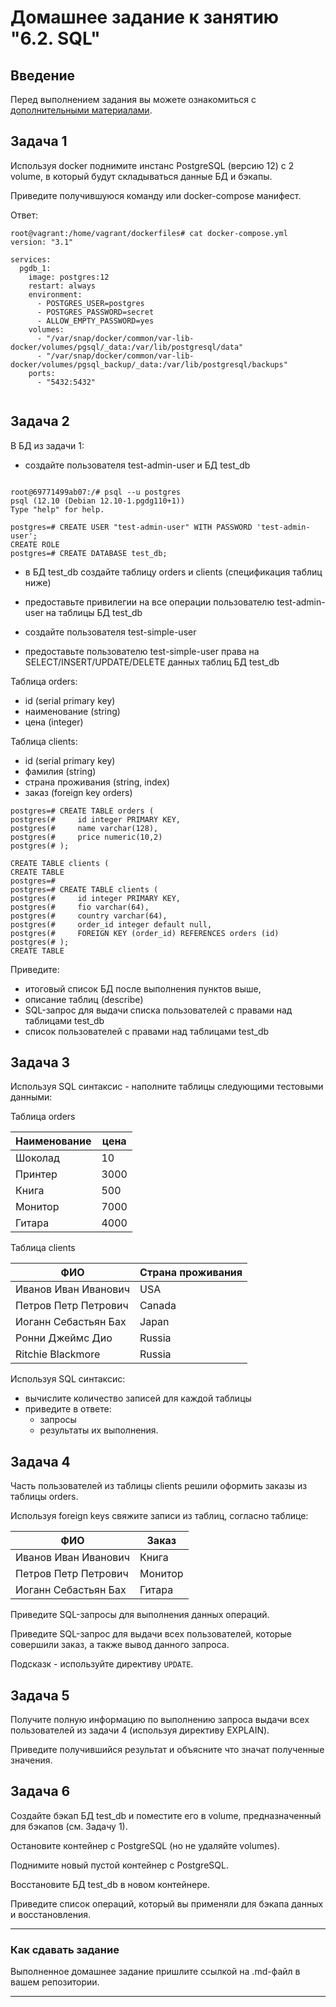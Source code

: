 # Домашнее задание к занятию "6.2. SQL"

## Введение

Перед выполнением задания вы можете ознакомиться с 
[дополнительными материалами](https://github.com/netology-code/virt-homeworks/tree/master/additional/README.md).

## Задача 1

Используя docker поднимите инстанс PostgreSQL (версию 12) c 2 volume, 
в который будут складываться данные БД и бэкапы.

Приведите получившуюся команду или docker-compose манифест.

Ответ:

```
root@vagrant:/home/vagrant/dockerfiles# cat docker-compose.yml 
version: "3.1"

services:
  pgdb_1:
    image: postgres:12
    restart: always
    environment:
      - POSTGRES_USER=postgres
      - POSTGRES_PASSWORD=secret
      - ALLOW_EMPTY_PASSWORD=yes
    volumes:
      - "/var/snap/docker/common/var-lib-docker/volumes/pgsql/_data:/var/lib/postgresql/data"
      - "/var/snap/docker/common/var-lib-docker/volumes/pgsql_backup/_data:/var/lib/postgresql/backups"
    ports:
      - "5432:5432"
      
```

## Задача 2

В БД из задачи 1: 
- создайте пользователя test-admin-user и БД test_db

```

root@69771499ab07:/# psql --u postgres
psql (12.10 (Debian 12.10-1.pgdg110+1))
Type "help" for help.

postgres=# CREATE USER "test-admin-user" WITH PASSWORD 'test-admin-user';
CREATE ROLE
postgres=# CREATE DATABASE test_db;

```

- в БД test_db создайте таблицу orders и clients (спeцификация таблиц ниже)




- предоставьте привилегии на все операции пользователю test-admin-user на таблицы БД test_db
- создайте пользователя test-simple-user  
- предоставьте пользователю test-simple-user права на SELECT/INSERT/UPDATE/DELETE данных таблиц БД test_db

Таблица orders:
- id (serial primary key)
- наименование (string)
- цена (integer)


Таблица clients:
- id (serial primary key)
- фамилия (string)
- страна проживания (string, index)
- заказ (foreign key orders)


```
postgres=# CREATE TABLE orders (
postgres(#     id integer PRIMARY KEY,
postgres(#     name varchar(128),
postgres(#     price numeric(10,2)
postgres(# );

CREATE TABLE clients (
CREATE TABLE
postgres=# 
postgres=# CREATE TABLE clients (
postgres(#     id integer PRIMARY KEY,
postgres(#     fio varchar(64),
postgres(#     country varchar(64),
postgres(#     order_id integer default null,
postgres(#     FOREIGN KEY (order_id) REFERENCES orders (id)
postgres(# );
CREATE TABLE
```

Приведите:
- итоговый список БД после выполнения пунктов выше,
- описание таблиц (describe)
- SQL-запрос для выдачи списка пользователей с правами над таблицами test_db
- список пользователей с правами над таблицами test_db

## Задача 3

Используя SQL синтаксис - наполните таблицы следующими тестовыми данными:

Таблица orders

|Наименование|цена|
|------------|----|
|Шоколад| 10 |
|Принтер| 3000 |
|Книга| 500 |
|Монитор| 7000|
|Гитара| 4000|

Таблица clients

|ФИО|Страна проживания|
|------------|----|
|Иванов Иван Иванович| USA |
|Петров Петр Петрович| Canada |
|Иоганн Себастьян Бах| Japan |
|Ронни Джеймс Дио| Russia|
|Ritchie Blackmore| Russia|

Используя SQL синтаксис:
- вычислите количество записей для каждой таблицы 
- приведите в ответе:
    - запросы 
    - результаты их выполнения.

## Задача 4

Часть пользователей из таблицы clients решили оформить заказы из таблицы orders.

Используя foreign keys свяжите записи из таблиц, согласно таблице:

|ФИО|Заказ|
|------------|----|
|Иванов Иван Иванович| Книга |
|Петров Петр Петрович| Монитор |
|Иоганн Себастьян Бах| Гитара |

Приведите SQL-запросы для выполнения данных операций.

Приведите SQL-запрос для выдачи всех пользователей, которые совершили заказ, а также вывод данного запроса.
 
Подсказк - используйте директиву `UPDATE`.

## Задача 5

Получите полную информацию по выполнению запроса выдачи всех пользователей из задачи 4 
(используя директиву EXPLAIN).

Приведите получившийся результат и объясните что значат полученные значения.

## Задача 6

Создайте бэкап БД test_db и поместите его в volume, предназначенный для бэкапов (см. Задачу 1).

Остановите контейнер с PostgreSQL (но не удаляйте volumes).

Поднимите новый пустой контейнер с PostgreSQL.

Восстановите БД test_db в новом контейнере.

Приведите список операций, который вы применяли для бэкапа данных и восстановления. 

---

### Как cдавать задание

Выполненное домашнее задание пришлите ссылкой на .md-файл в вашем репозитории.

---
